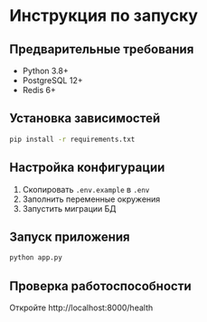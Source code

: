# Инструкция по запуску

## Предварительные требования
- Python 3.8+
- PostgreSQL 12+
- Redis 6+

## Установка зависимостей
```bash
pip install -r requirements.txt
```

## Настройка конфигурации
1. Скопировать `.env.example` в `.env`
2. Заполнить переменные окружения
3. Запустить миграции БД

## Запуск приложения
```bash
python app.py
```

## Проверка работоспособности
Откройте http://localhost:8000/health
